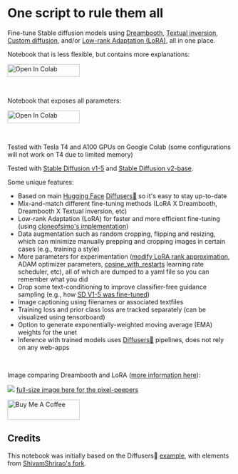 # One script to rule them all


Fine-tune Stable diffusion models using [Dreambooth](https://arxiv.org/abs/2208.12242), [Textual inversion](https://arxiv.org/abs/2208.01618), [Custom diffusion](https://arxiv.org/abs/2212.04488), and/or [Low-rank Adaptation (LoRA)](https://arxiv.org/abs/2106.09685), all in one place.

Notebook that is less flexible, but contains more explanations:

<a target="_blank" href="https://colab.research.google.com/github/brian6091/Dreambooth/blob/main/FineTuning_colab.ipynb">
  <img src="https://colab.research.google.com/assets/colab-badge.svg" height="28px" width="162px" alt="Open In Colab"/>
</a>

$~$

Notebook that exposes all parameters:

<a target="_blank" href="https://colab.research.google.com/github/brian6091/Dreambooth/blob/main/FineTuning_config_colab.ipynb">
  <img src="https://colab.research.google.com/assets/colab-badge.svg" height="28px" width="162px" alt="Open In Colab"/>
</a>

$~$

Tested with Tesla T4 and A100 GPUs on Google Colab (some configurations will not work on T4 due to limited memory)

Tested with [Stable Diffusion v1-5](https://huggingface.co/runwayml/stable-diffusion-v1-5) and [Stable Diffusion v2-base](https://huggingface.co/stabilityai/stable-diffusion-2-base).

Some unique features:
* Based on main [Hugging Face](https://huggingface.co/) [Diffusers🧨](https://github.com/huggingface/diffusers) so it's easy to stay up-to-date
* Mix-and-match different fine-tuning methods (LoRA X Dreambooth, Dreambooth X Textual inversion, etc)
* Low-rank Adaptation (LoRA) for faster and more efficient fine-tuning (using [cloneofsimo's implementation](https://github.com/cloneofsimo/lora))
* Data augmentation such as random cropping, flipping and resizing, which can minimize manually prepping and cropping images in certain cases (e.g., training a style)
* More parameters for experimentation ([modify LoRA rank approximation](https://github.com/cloneofsimo/lora/discussions/37), ADAM optimizer parameters, [cosine_with_restarts](https://huggingface.co/transformers/v2.9.1/main_classes/optimizer_schedules.html#transformers.get_cosine_with_hard_restarts_schedule_with_warmup) learning rate scheduler, etc), all of which are dumped to a yaml file so you can remember what you did
* Drop some text-conditioning to improve classifier-free guidance sampling (e.g., how [SD V1-5 was fine-tuned](https://huggingface.co/runwayml/stable-diffusion-v1-5))
* Image captioning using filenames or associated textfiles
* Training loss and prior class loss are tracked separately (can be visualized using tensorboard)
* Option to generate exponentially-weighted moving average (EMA) weights for the unet
* Inference with trained models uses [Diffusers🧨](https://github.com/huggingface/diffusers) pipelines, does not rely on any web-apps

$~$

Image comparing Dreambooth and LoRA ([more information here](https://github.com/cloneofsimo/lora/discussions/37)):

<a><img src="https://drive.google.com/uc?id=1PQqL3omKCWStkrJgW3JecOrne3xqbScr"></a>
[full-size image here for the pixel-peepers](https://drive.google.com/file/d/16aQcDOg-DJ_1PB6ypzQAauaJEcbn0Vkx/view?usp=share_link "Comparison full-size")

[<a href="https://www.buymeacoffee.com/jvsurfsqv" target="_blank"><img src="https://cdn.buymeacoffee.com/buttons/v2/default-yellow.png" height="45px" width="162px" alt="Buy Me A Coffee"></a>](https://www.buymeacoffee.com/jvsurfsqv)

## Credits
This notebook was initially based on the Diffusers🧨 [example](https://github.com/huggingface/diffusers/blob/main/examples/dreambooth/train_dreambooth.py), with elements from [ShivamShrirao's fork](https://github.com/ShivamShrirao/diffusers).
